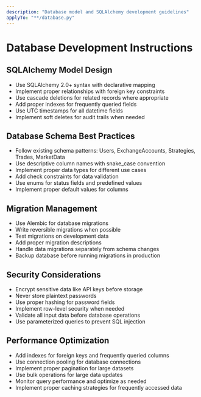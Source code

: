 ```yaml
---
description: "Database model and SQLAlchemy development guidelines"
applyTo: "**/database.py"
---
```


# Database Development Instructions

## SQLAlchemy Model Design
- Use SQLAlchemy 2.0+ syntax with declarative mapping
- Implement proper relationships with foreign key constraints
- Use cascade deletions for related records where appropriate
- Add proper indexes for frequently queried fields
- Use UTC timestamps for all datetime fields
- Implement soft deletes for audit trails when needed

## Database Schema Best Practices
- Follow existing schema patterns: Users, ExchangeAccounts, Strategies, Trades, MarketData
- Use descriptive column names with snake_case convention
- Implement proper data types for different use cases
- Add check constraints for data validation
- Use enums for status fields and predefined values
- Implement proper default values for columns

## Migration Management
- Use Alembic for database migrations
- Write reversible migrations when possible
- Test migrations on development data
- Add proper migration descriptions
- Handle data migrations separately from schema changes
- Backup database before running migrations in production

## Security Considerations
- Encrypt sensitive data like API keys before storage
- Never store plaintext passwords
- Use proper hashing for password fields
- Implement row-level security when needed
- Validate all input data before database operations
- Use parameterized queries to prevent SQL injection

## Performance Optimization
- Add indexes for foreign keys and frequently queried columns
- Use connection pooling for database connections
- Implement proper pagination for large datasets
- Use bulk operations for large data updates
- Monitor query performance and optimize as needed
- Implement proper caching strategies for frequently accessed data
